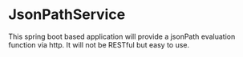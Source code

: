 # JsonPathService

This spring boot based application will provide a jsonPath evaluation function via http. It will not be RESTful but easy to use. 

